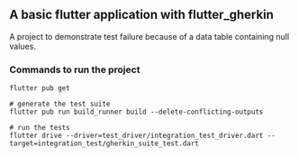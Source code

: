 ## A basic flutter application with flutter_gherkin

A project to demonstrate test failure because of a data table containing null values.

### Commands to run the project
```
flutter pub get

# generate the test suite
flutter pub run build_runner build --delete-conflicting-outputs

# run the tests
flutter drive --driver=test_driver/integration_test_driver.dart --target=integration_test/gherkin_suite_test.dart
```
